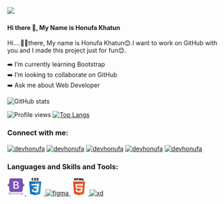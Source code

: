 ![](https://arturssmirnovs.github.io/github-profile-readme-generator/images/banner.png)

#### Hi there 👋, My Name is Honufa Khatun

Hi....🙋‍♀️there, My name is Honufa Khatun😊.I want to work on GitHub with you and I made this project just for fun😊.

➡️ I’m currently learning Bootstrap <br>
➡️ I’m looking to collaborate on GitHub <br>
➡️ Ask me about Web Developer 
  
![GitHub stats](https://github-readme-stats.vercel.app/api?username=devhonufa&show_icons=true)  

![Profile views](https://gpvc.arturio.dev/devhonufa)  [![Top Langs](https://github-readme-stats.vercel.app/api/top-langs/?username=devhonufa)](https://github.com/anuraghazra/github-readme-stats)


<h3 align="left">Connect with me:</h3>
<p align="left">
<a href="https://codepen.io/devhonufa" target="blank"><img align="center" src="https://raw.githubusercontent.com/rahuldkjain/github-profile-readme-generator/master/src/images/icons/Social/codepen.svg" alt="devhonufa" height="30" width="40" /></a>
<a href="https://linkedin.com/in/devhonufa" target="blank"><img align="center" src="https://raw.githubusercontent.com/rahuldkjain/github-profile-readme-generator/master/src/images/icons/Social/linked-in-alt.svg" alt="devhonufa" height="30" width="40" /></a>
<a href="https://fb.com/devhonufa" target="blank"><img align="center" src="https://raw.githubusercontent.com/rahuldkjain/github-profile-readme-generator/master/src/images/icons/Social/facebook.svg" alt="devhonufa" height="30" width="40" /></a>
<a href="https://instagram.com/devhonufa" target="blank"><img align="center" src="https://raw.githubusercontent.com/rahuldkjain/github-profile-readme-generator/master/src/images/icons/Social/instagram.svg" alt="devhonufa" height="30" width="40" /></a>
<a href="https://www.behance.net/devhonufa" target="blank"><img align="center" src="https://raw.githubusercontent.com/rahuldkjain/github-profile-readme-generator/master/src/images/icons/Social/behance.svg" alt="devhonufa" height="30" width="40" /></a>
</p>

<h3 align="left">Languages and Skills and Tools:</h3>
<p align="left"> <a href="https://getbootstrap.com" target="_blank" rel="noreferrer"> <img src="https://raw.githubusercontent.com/devicons/devicon/master/icons/bootstrap/bootstrap-plain-wordmark.svg" alt="bootstrap" width="40" height="40"/> </a> <a href="https://www.w3schools.com/css/" target="_blank" rel="noreferrer"> <img src="https://raw.githubusercontent.com/devicons/devicon/master/icons/css3/css3-original-wordmark.svg" alt="css3" width="40" height="40"/> </a> <a href="https://www.figma.com/" target="_blank" rel="noreferrer"> <img src="https://www.vectorlogo.zone/logos/figma/figma-icon.svg" alt="figma" width="40" height="40"/> </a> <a href="https://www.w3.org/html/" target="_blank" rel="noreferrer"> <img src="https://raw.githubusercontent.com/devicons/devicon/master/icons/html5/html5-original-wordmark.svg" alt="html5" width="40" height="40"/> </a> <a href="https://www.adobe.com/products/xd.html" target="_blank" rel="noreferrer"> <img src="https://cdn.worldvectorlogo.com/logos/adobe-xd.svg" alt="xd" width="40" height="40"/> </a> </p>


